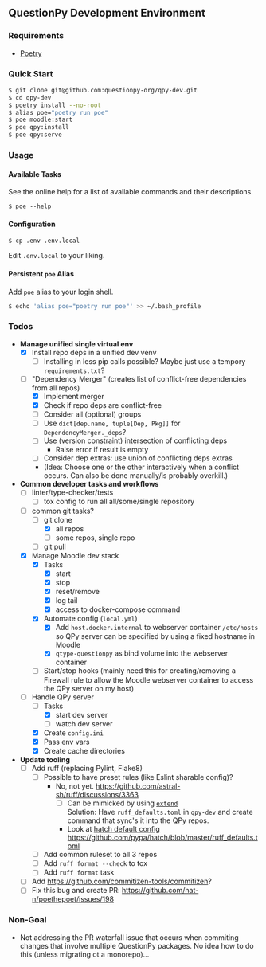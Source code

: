 ## QuestionPy Development Environment

### Requirements

- [Poetry](https://python-poetry.org/docs/#installation)

### Quick Start

```sh
$ git clone git@github.com:questionpy-org/qpy-dev.git
$ cd qpy-dev
$ poetry install --no-root
$ alias poe="poetry run poe"
$ poe moodle:start
$ poe qpy:install
$ poe qpy:serve
```

### Usage

#### Available Tasks

See the online help for a list of available commands and their descriptions.

```
$ poe --help
```

#### Configuration

```
$ cp .env .env.local
```

Edit `.env.local` to your liking.

#### Persistent `poe` Alias

Add `poe` alias to your login shell.

```sh
$ echo 'alias poe="poetry run poe"' >> ~/.bash_profile
```

### Todos

- **Manage unified single virtual env**
  - [x] Install repo deps in a unified dev venv
    - [ ] Installing in less pip calls possible? Maybe just use a tempory `requirements.txt`?
  - [ ] "Dependency Merger" (creates list of conflict-free dependencies from all repos)
      - [x] Implement merger
      - [x] Check if repo deps are conflict-free
      - [ ] Consider all (optional) groups
      - [ ] Use `dict[dep.name, tuple[Dep, Pkg]]` for `DependencyMerger._deps`?
      - [ ] Use (version constraint) intersection of conflicting deps
        - Raise error if result is empty
      - [ ] Consider dep extras: use union of conflicting deps extras
      - (Idea: Choose one or the other interactively when a conflict occurs. Can also be done manually/is probably overkill.)
- **Common developer tasks and workflows**
  - [ ] linter/type-checker/tests
    - [ ] tox config to run all all/some/single repository
  - [ ] common git tasks?
    - [ ] git clone
      - [x] all repos
      - [ ] some repos, single repo
    - [ ] git pull
  - [x] Manage Moodle dev stack
    - [x] Tasks
      - [x] start
      - [x] stop
      - [x] reset/remove
      - [x] log tail
      - [x] access to docker-compose command
    - [x] Automate config (`local.yml`)
      - [x] Add `host.docker.internal` to webserver container `/etc/hosts` so QPy server can be specified by using a fixed hostname in Moodle
      - [x] `qtype-questionpy` as bind volume into the webserver container
    - [ ] Start/stop hooks (mainly need this for creating/removing a Firewall rule to allow the Moodle webserver container to access the QPy server on my host)
  - [ ] Handle QPy server
    - [ ] Tasks
      - [x] start dev server
      - [ ] watch dev server
    - [x] Create `config.ini`
    - [x] Pass env vars
    - [x] Create cache directories
- **Update tooling**
  - [ ] Add ruff (replacing Pylint, Flake8)
    - [ ] Possible to have preset rules (like Eslint sharable config)?  
      - No, not yet. https://github.com/astral-sh/ruff/discussions/3363
        - [ ] Can be mimicked by using [`extend`](https://docs.astral.sh/ruff/settings/#extend)  
          Solution: Have `ruff_defaults.toml` in `qpy-dev` and create command that sync's it into the QPy repos.
        - Look at [hatch default config](https://hatch.pypa.io/latest/config/static-analysis/#default-settings)  
          https://github.com/pypa/hatch/blob/master/ruff_defaults.toml
    - [ ] Add common ruleset to all 3 repos
    - [ ] Add `ruff format --check` to tox
    - [ ] Add `ruff format` task
  - [ ] Add https://github.com/commitizen-tools/commitizen?
  - [ ] Fix this bug and create PR: https://github.com/nat-n/poethepoet/issues/198

### Non-Goal

- Not addressing the PR waterfall issue that occurs when commiting changes that
  involve multiple QuestionPy packages. No idea how to do this (unless
  migrating ot a monorepo)...
